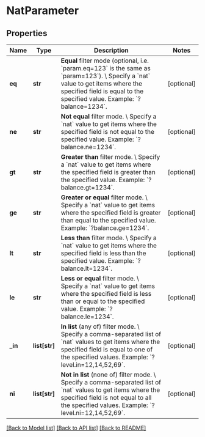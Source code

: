# NatParameter

## Properties
Name | Type | Description | Notes
------------ | ------------- | ------------- | -------------
**eq** | **str** | **Equal** filter mode (optional, i.e. &#x60;param.eq&#x3D;123&#x60; is the same as &#x60;param&#x3D;123&#x60;). \\ Specify a &#x60;nat&#x60; value to get items where the specified field is equal to the specified value.  Example: &#x60;?balance&#x3D;1234&#x60;. | [optional] 
**ne** | **str** | **Not equal** filter mode. \\ Specify a &#x60;nat&#x60; value to get items where the specified field is not equal to the specified value.  Example: &#x60;?balance.ne&#x3D;1234&#x60;. | [optional] 
**gt** | **str** | **Greater than** filter mode. \\ Specify a &#x60;nat&#x60; value to get items where the specified field is greater than the specified value.  Example: &#x60;?balance.gt&#x3D;1234&#x60;. | [optional] 
**ge** | **str** | **Greater or equal** filter mode. \\ Specify a &#x60;nat&#x60; value to get items where the specified field is greater than equal to the specified value.  Example: &#x60;?balance.ge&#x3D;1234&#x60;. | [optional] 
**lt** | **str** | **Less than** filter mode. \\ Specify a &#x60;nat&#x60; value to get items where the specified field is less than the specified value.  Example: &#x60;?balance.lt&#x3D;1234&#x60;. | [optional] 
**le** | **str** | **Less or equal** filter mode. \\ Specify a &#x60;nat&#x60; value to get items where the specified field is less than or equal to the specified value.  Example: &#x60;?balance.le&#x3D;1234&#x60;. | [optional] 
**_in** | **list[str]** | **In list** (any of) filter mode. \\ Specify a comma-separated list of &#x60;nat&#x60; values to get items where the specified field is equal to one of the specified values.  Example: &#x60;?level.in&#x3D;12,14,52,69&#x60;. | [optional] 
**ni** | **list[str]** | **Not in list** (none of) filter mode. \\ Specify a comma-separated list of &#x60;nat&#x60; values to get items where the specified field is not equal to all the specified values.  Example: &#x60;?level.ni&#x3D;12,14,52,69&#x60;. | [optional] 

[[Back to Model list]](../README.md#documentation-for-models) [[Back to API list]](../README.md#documentation-for-api-endpoints) [[Back to README]](../README.md)

